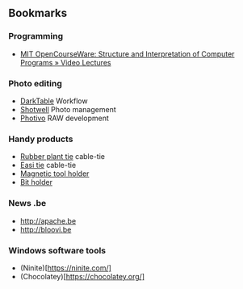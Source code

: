 ## Bookmarks

### Programming
* [MIT OpenCourseWare: Structure and Interpretation of Computer Programs » Video Lectures](http://ocw.mit.edu/courses/electrical-engineering-and-computer-science/6-001-structure-and-interpretation-of-computer-programs-spring-2005/video-lectures/)

### Photo editing
* [DarkTable](http://www.darktable.org/) Workflow
* [Shotwell](https://wiki.gnome.org/Apps/Shotwell) Photo management
* [Photivo](http://photivo.org/) RAW development

### Handy products
* [Rubber plant tie](http://www.tuinland.nl/product/64860/rubber-planten-binder-7mm-15stuks) cable-tie
* [Easi tie](http://www.groworganic.com/easi-tie-rubber-tree-ties-6-ea.html) cable-tie
* [Magnetic tool holder](http://www.conrad.be/ce/nl/product/837471/TOOLCRAFT-83-74-71-Toolcraft-magneetstrip-500-mm-x-40-mm)
* [Bit holder](http://www.conrad.be/ce/nl/product/819751/Witte-Werkzeug----------Magnetische-universele-houderLengte60-mm-aandrijving-14-635-mm)

### News .be
* http://apache.be
* http://bloovi.be

### Windows software tools
* (Ninite)[https://ninite.com/]
* (Chocolatey)[https://chocolatey.org/]